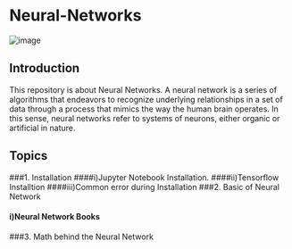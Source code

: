 # Neural-Networks
![image](https://user-images.githubusercontent.com/59665707/125332716-32e7f400-e36b-11eb-9c66-bc26aba4b11f.png)

## Introduction

This repository is about Neural Networks. A neural network is a series of algorithms that endeavors to recognize underlying relationships in a set of data through a process that mimics the way the human brain operates. In this sense, neural networks refer to systems of neurons, either organic or artificial in nature.

## Topics
###1. Installation
####i)Jupyter Notebook Installation.
####ii)Tensorflow Installtion
####iii)Common error during Installation 
###2. Basic of Neural Network
#### i)Neural Network Books
###3. Math behind the Neural Network





